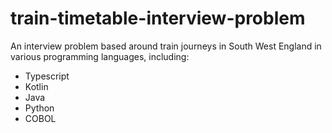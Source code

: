 # train-timetable-interview-problem
An interview problem based around train journeys in South West England in various programming languages, including:

* Typescript
* Kotlin
* Java
* Python
* COBOL
